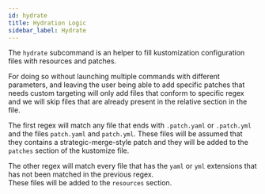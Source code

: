 ```yaml
---
id: hydrate
title: Hydration Logic
sidebar_label: Hydrate
---
```


<!--
WARNING: this file was automatically generated by Mia-Platform Doc Aggregator.
DO NOT MODIFY IT BY HAND.
Instead, modify the source file and run the aggregator to regenerate this file.
-->

The `hydrate` subcommand is an helper to fill kustomization configuration files with resources and patches.

For doing so without launching multiple commands with different parameters, and leaving the user being able to add
specific patches that needs custom targeting will only add files that conform to specific regex and we will skip files
that are already present in the relative section in the file.

The first regex will match any file that ends with `.patch.yaml` or `.patch.yml` and the files `patch.yaml`
and `patch.yml`. These files will be assumed that they contains a strategic-merge-style patch and they will be
added to the `patches` section of the kustomize file.

The other regex will match every file that has the `yaml` or `yml` extensions that has not been matched in the previous
regex.  
These files will be added to the `resources` section.
